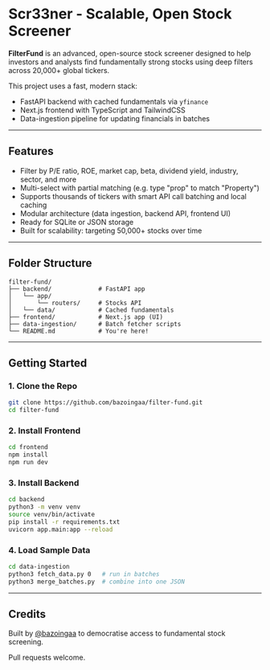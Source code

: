 # Scr33ner - Scalable, Open Stock Screener

**FilterFund** is an advanced, open-source stock screener designed to help investors and analysts find fundamentally strong stocks using deep filters across 20,000+ global tickers.

This project uses a fast, modern stack:
- FastAPI backend with cached fundamentals via `yfinance`
- Next.js frontend with TypeScript and TailwindCSS
- Data-ingestion pipeline for updating financials in batches

---

## Features
- Filter by P/E ratio, ROE, market cap, beta, dividend yield, industry, sector, and more
- Multi-select with partial matching (e.g. type "prop" to match "Property")
- Supports thousands of tickers with smart API call batching and local caching
- Modular architecture (data ingestion, backend API, frontend UI)
- Ready for SQLite or JSON storage
- Built for scalability: targeting 50,000+ stocks over time

---

## Folder Structure
```
filter-fund/
├── backend/             # FastAPI app
│   └── app/
│       └── routers/     # Stocks API
│   └── data/            # Cached fundamentals
├── frontend/            # Next.js app (UI)
├── data-ingestion/      # Batch fetcher scripts
└── README.md            # You're here!
```

---

## Getting Started

### 1. Clone the Repo
```bash
git clone https://github.com/bazoingaa/filter-fund.git
cd filter-fund
```

### 2. Install Frontend
```bash
cd frontend
npm install
npm run dev
```

### 3. Install Backend
```bash
cd backend
python3 -m venv venv
source venv/bin/activate
pip install -r requirements.txt
uvicorn app.main:app --reload
```

### 4. Load Sample Data
```bash
cd data-ingestion
python3 fetch_data.py 0   # run in batches
python3 merge_batches.py  # combine into one JSON
```

---

## Credits
Built by [@bazoingaa](https://github.com/bazoingaa) to democratise access to fundamental stock screening.

Pull requests welcome.
